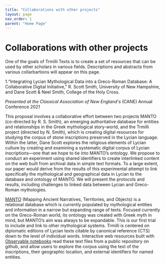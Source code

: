```yaml
---
title: "Collaborations with other projects"
layout: page
nav_order: 1
parent: "Home Page"
---
```


# Collaborations with other projects

One of the goals of Trmilli Texts is to create a set of resources that can be used by other scholars in various fields. Descriptions and abstracts from various collarbartions will appear on this page. 

1.“Integrating Lycian Mythological Data into a Greco-Roman Database: A Collaborative Digital
Initiative,” R. Scott Smith, University of New Hampshire, and Dane Scott & Neel Smith, College of the
Holy Cross.

*Presented at the Classical Association of New England's* (CANE) Annual Conference 2021

This proposal involves a collaborative effort between two projects MANTO (co-directed by R. S. Smith), an emerging authoritative database for entities and relationships in the Greek mythological story-world, and the Trmilli project (directed by N. Smith), which is creating digital resources for studying the corpus of stone inscriptions preserved in the Lycian language. Within the latter, Dane Scott explores the religious elements of Lycian culture by creating and examining a systematic digital corpus of Lycian inscriptions—one that we hope to tie into MANTO’s ontology. We propose to conduct an experiment using shared identifiers to create interlinked content on the web built from archival data in simple text formats. To a large extent, our paper would derive from the results of this experimental attempt to link specifically the mythological and geographical data in Lycian to the database and ontology of MANTO. We will present the protocols and results, including challenges to linked data between Lycian and Greco-Roman mythologies.

[MANTO](https://manto-myth.org) (Mapping Ancient Narratives, Territories, and Objects) is a relational database which is currently populated by mythological entities and information in a narrow but expanding range of texts. Focused currently on the Greco-Roman world, its ontology was created with Greek myth in mind, but MANTO’s aim was always to be expandable. This is our first trial to include and link to other mythological systems. Trmilli is centered on diplomatic editions of Lycian texts citable by canonical reference (CTS) down to the level of individual words. Interactive web resources built with [Observable notebooks](https://observablehq.com/) read these text files from a public repository on github, and allow users to explore the corpus using the text of the inscriptions, their geographic location, and external identifiers for named entities.
